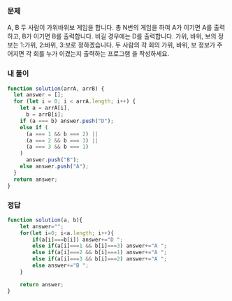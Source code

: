 ### 문제
A, B 두 사람이 가위바위보 게임을 합니다. 총 N번의 게임을 하여 A가 이기면 A를 출력하고, B가 이기면 B를 출력합니다. 비길 경우에는 D를 출력합니다.
가위, 바위, 보의 정보는 1:가위, 2:바위, 3:보로 정하겠습니다.
두 사람의 각 회의 가위, 바위, 보 정보가 주어지면 각 회를 누가 이겼는지 출력하는 프로그램 을 작성하세요.

### 내 풀이
```js
function solution(arrA, arrB) {
  let answer = [];
  for (let i = 0; i < arrA.length; i++) {
    let a = arrA[i],
      b = arrB[i];
    if (a === b) answer.push("D");
    else if (
      (a === 1 && b === 2) ||
      (a === 2 && b === 3) ||
      (a === 3 && b === 1)
    )
      answer.push("B");
    else answer.push("A");
  }
  return answer;
}
```

### 정답
```js
function solution(a, b){         
    let answer="";
    for(let i=0; i<a.length; i++){
        if(a[i]===b[i]) answer+="D ";
        else if(a[i]===1 && b[i]===3) answer+="A ";
        else if(a[i]===2 && b[i]===1) answer+="A ";
        else if(a[i]===3 && b[i]===2) answer+="A ";
        else answer+="B ";
    }

    return answer;
}
```
